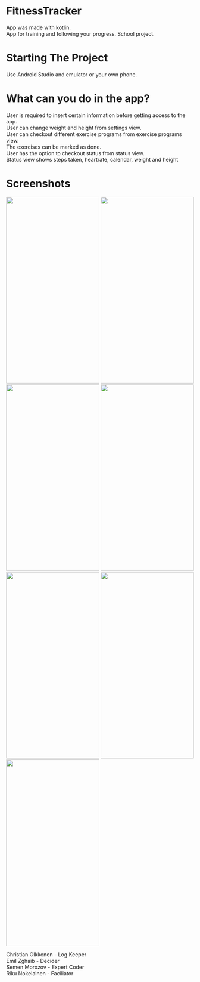 # FitnessTracker
App was made with kotlin. <br>
App for training and following your progress. School project.

# Starting The Project
Use Android Studio and emulator or your own phone.

# What can you do in the app?
User is required to insert certain information before getting access to the app. <br>
User can change weight and height from settings view. <br>
User can checkout different exercise programs from exercise programs view. <br>
The exercises can be marked as done. <br>
User has the option to checkout status from status view. <br>
Status view shows steps taken, heartrate, calendar, weight and height <br>

# Screenshots

<img src= "https://github.com/RiQhy/FitnessTracker/assets/91950623/20e0807b-b62c-4a81-a838-f0831d56eefa" width="250" height="500">
<img src= "https://github.com/RiQhy/FitnessTracker/assets/91950623/938027e0-bed7-4b0f-bd08-433579c89028" width="250" height="500">
<img src= "https://github.com/RiQhy/FitnessTracker/assets/91950623/251eb05f-2ff9-443e-a6d6-1f1e3e4c907a" width="250" height="500">
<img src= "https://github.com/RiQhy/FitnessTracker/assets/91950623/a88601ef-b712-4981-9eca-0954016ccca1" width="250" height="500">
<img src= "https://github.com/RiQhy/FitnessTracker/assets/91950623/74d12e8c-6669-4c00-86c9-b1369a1fea43" width="250" height="500">
<img src= "https://github.com/RiQhy/FitnessTracker/assets/91950623/1951cb47-531b-4402-877a-40cd3b5a15b1" width="250" height="500">
<img src= "https://github.com/RiQhy/FitnessTracker/assets/91950623/91aea15d-ae75-4849-b9d8-f154021d4fd5" width="250" height="500"> <br>



Christian Olkkonen - Log Keeper <br>
Emil Zghaib - Decider <br>
Semen Morozov - Expert Coder <br>
Riku Nokelainen - Faciliator
